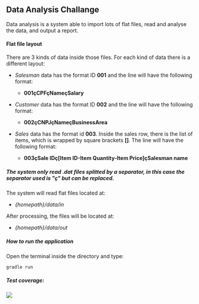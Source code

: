 ## Data Analysis Challange

Data analysis is a system able to import lots of flat files, read and
analyse the data, and output a report.

#### Flat file layout

There are 3 kinds of data inside those files. For each kind of data there is a different layout:

- _Salesman_ data has the format ID __001__ and the line will have the following format:
  -  __001çCPFçNameçSalary__
  
- _Customer_ data has the format ID __002__ and the line will have the following format:
  - __002çCNPJçNameçBusinessArea__
  
- _Sales_ data has the format id __003__. Inside the sales row, there is the list of items, which is
  wrapped by square brackets __[]__. The line will have the following format:
   - __003çSale IDç[Item ID-Item Quantity-Item Price]çSalesman name__
   
##### The system only read .dat files splitted by a separator, in this case the separator used is "ç" but can be replaced.

The system will read flat files located at:

- _{homepath}/data/in_

After processing, the files will be located at:
- _{homepath}/data/out_

##### How to run the application

Open the terminal inside the directory and type: 

```gradle run```

##### Test coverage:

 ![](https://github.com/EloisaPaz/data-analysis/blob/master/img/coverage.jpeg)
